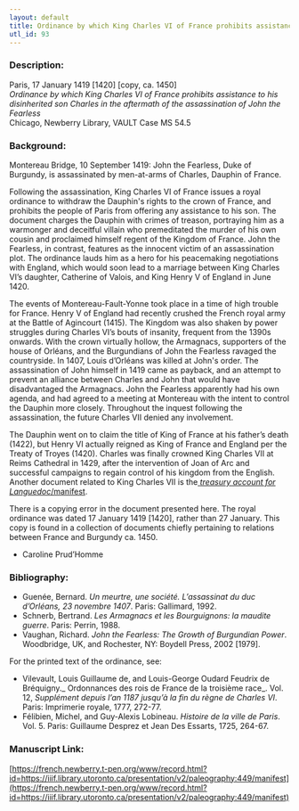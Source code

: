 ```yaml
---
layout: default
title: Ordinance by which King Charles VI of France prohibits assistance to his disinherited son Charles in the aftermath of the assassination of John the Fearless
utl_id: 93
---
```


### Description:

Paris, 17 January 1419 [1420] [copy, ca. 1450]<br>
_Ordinance by which King Charles VI of France prohibits assistance to his disinherited son Charles in the aftermath of the assassination of John the Fearless_<br>
Chicago, Newberry Library, VAULT Case MS 54.5

### Background:

Montereau Bridge, 10 September 1419: John the Fearless, Duke of Burgundy, is assassinated by men-at-arms of Charles, Dauphin of France.

Following the assassination, King Charles VI of France issues a royal ordinance to withdraw the Dauphin's rights to the crown of France, and prohibits the people of Paris from offering any assistance to his son. The document charges the Dauphin with crimes of treason, portraying him as a warmonger and deceitful villain who premeditated the murder of his own cousin and proclaimed himself regent of the Kingdom of France. John the Fearless, in contrast, features as the innocent victim of an assassination plot. The ordinance lauds him as a hero for his peacemaking negotiations with England, which would soon lead to a marriage between King Charles VI’s daughter, Catherine of Valois, and King Henry V of England in June 1420.

The events of Montereau-Fault-Yonne took place in a time of high trouble for France. Henry V of England had recently crushed the French royal army at the Battle of Agincourt (1415). The Kingdom was also shaken by power struggles during Charles VI’s bouts of insanity, frequent from the 1390s onwards. With the crown virtually hollow, the Armagnacs, supporters of the house of Orléans, and the Burgundians of John the Fearless ravaged the countryside. In 1407, Louis d’Orléans was killed at John's order. The assassination of John himself in 1419 came as payback, and an attempt to prevent an alliance between Charles and John that would have disadvantaged the Armagnacs. John the Fearless apparently had his own agenda, and had agreed to a meeting at Montereau with the intent to control the Dauphin more closely. Throughout the inquest following the assassination, the future Charles VII denied any involvement.

The Dauphin went on to claim the title of King of France at his father’s death (1422), but Henry VI actually reigned as King of France and England per the Treaty of Troyes (1420). Charles was finally crowned King Charles VII at Reims Cathedral in 1429, after the intervention of Joan of Arc and successful campaigns to regain control of his kingdom from the English. Another document related to King Charles VII is the[ _treasury account for Languedoc_/manifest](https://french.newberry.t-pen.org/www/record.html?id=https://iiif.library.utoronto.ca/presentation/v2/paleography:434#d0f4c040-7004-4a77-821f-9bbe8256514c).

There is a copying error in the document presented here. The royal ordinance was dated 17 January 1419 [1420], rather than 27 January. This copy is found in a collection of documents chiefly pertaining to relations between France and Burgundy ca. 1450.

- Caroline Prud’Homme

### Bibliography:

- Guenée, Bernard. _Un meurtre, une société. L’assassinat du duc d’Orléans, 23 novembre 1407_. Paris: Gallimard, 1992.
- Schnerb, Bertrand. _Les Armagnacs et les Bourguignons: la maudite guerre_. Paris: Perrin, 1988.
- Vaughan, Richard. _John the Fearless: The Growth of Burgundian Power_. Woodbridge, UK, and Rochester, NY: Boydell Press, 2002 [1979].

For the printed text of the ordinance, see:
- Vilevault, Louis Guillaume de, and Louis-George Oudard Feudrix de Bréquigny._ Ordonnances des rois de France de la troisième race_. Vol. 12, _Supplément depuis l’an 1187 jusqu’à la fin du règne de Charles VI_. Paris: Imprimerie royale, 1777, 272-77.
- Félibien, Michel, and Guy-Alexis Lobineau. _Histoire de la ville de Paris_. Vol. 5. Paris: Guillaume Desprez et Jean Des Essarts, 1725, 264-67.

### Manuscript Link:

[https://french.newberry.t-pen.org/www/record.html?id=https://iiif.library.utoronto.ca/presentation/v2/paleography:449/manifest](https://french.newberry.t-pen.org/www/record.html?id=https://iiif.library.utoronto.ca/presentation/v2/paleography:449/manifest)

